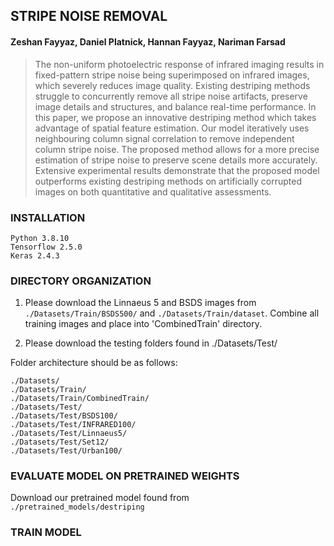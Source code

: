 ## STRIPE NOISE REMOVAL

#### Zeshan Fayyaz, Daniel Platnick, Hannan Fayyaz, Nariman Farsad 

> The non-uniform photoelectric response of infrared imaging results in fixed-pattern stripe noise being superimposed on infrared images, which severely reduces image quality. Existing destriping methods struggle to concurrently remove all stripe noise artifacts, preserve image details and structures, and balance real-time performance. In this paper, we propose an innovative destriping method which takes advantage of spatial feature estimation. Our model iteratively uses neighbouring column signal correlation to remove independent column stripe noise. The proposed method allows for a more precise estimation of stripe noise to preserve scene details more accurately. Extensive experimental results demonstrate that the proposed model outperforms existing destriping methods on artificially corrupted images on both quantitative and qualitative assessments. 

### INSTALLATION

```
Python 3.8.10
Tensorflow 2.5.0
Keras 2.4.3 
```

### DIRECTORY ORGANIZATION 

1. Please download the Linnaeus 5 and BSDS images from ```./Datasets/Train/BSDS500/``` and ```./Datasets/Train/dataset```. Combine all training images and place into 'CombinedTrain' directory. 

2. Please download the testing folders found in ./Datasets/Test/ 

Folder architecture should be as follows: 
```
./Datasets/
./Datasets/Train/
./Datasets/Train/CombinedTrain/
./Datasets/Test/
./Datasets/Test/BSDS100/
./Datasets/Test/INFRARED100/
./Datasets/Test/Linnaeus5/
./Datasets/Test/Set12/
./Datasets/Test/Urban100/
```

### EVALUATE MODEL ON PRETRAINED WEIGHTS

Download our pretrained model found from ```./pretrained_models/destriping```




### TRAIN MODEL








